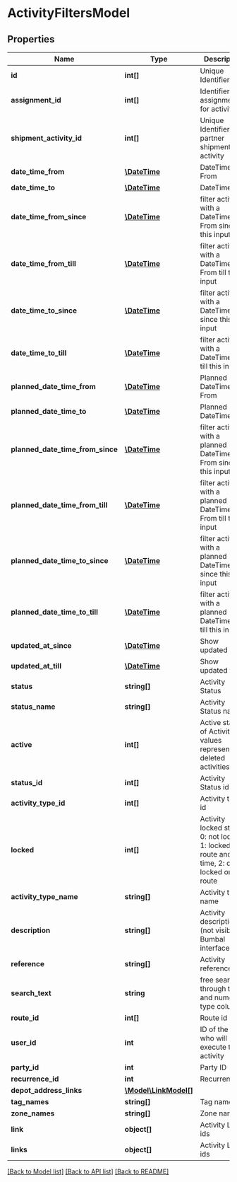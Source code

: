 # ActivityFiltersModel

## Properties
Name | Type | Description | Notes
------------ | ------------- | ------------- | -------------
**id** | **int[]** | Unique Identifier(s) | [optional] 
**assignment_id** | **int[]** | Identifier(s) assignment(s) for activities | [optional] 
**shipment_activity_id** | **int[]** | Unique Identifier(s) partner shipment activity | [optional] 
**date_time_from** | [**\DateTime**](\DateTime.md) | DateTime From | [optional] 
**date_time_to** | [**\DateTime**](\DateTime.md) | DateTime To | [optional] 
**date_time_from_since** | [**\DateTime**](\DateTime.md) | filter activities with a DateTime From since this input | [optional] 
**date_time_from_till** | [**\DateTime**](\DateTime.md) | filter activities with a DateTime From till this input | [optional] 
**date_time_to_since** | [**\DateTime**](\DateTime.md) | filter activities with a DateTime To since this input | [optional] 
**date_time_to_till** | [**\DateTime**](\DateTime.md) | filter activities with a DateTime To till this input | [optional] 
**planned_date_time_from** | [**\DateTime**](\DateTime.md) | Planned DateTime From | [optional] 
**planned_date_time_to** | [**\DateTime**](\DateTime.md) | Planned DateTime To | [optional] 
**planned_date_time_from_since** | [**\DateTime**](\DateTime.md) | filter activities with a planned DateTime From since this input | [optional] 
**planned_date_time_from_till** | [**\DateTime**](\DateTime.md) | filter activities with a planned DateTime From till this input | [optional] 
**planned_date_time_to_since** | [**\DateTime**](\DateTime.md) | filter activities with a planned DateTime To since this input | [optional] 
**planned_date_time_to_till** | [**\DateTime**](\DateTime.md) | filter activities with a planned DateTime To till this input | [optional] 
**updated_at_since** | [**\DateTime**](\DateTime.md) | Show updated since | [optional] 
**updated_at_till** | [**\DateTime**](\DateTime.md) | Show updated till | [optional] 
**status** | **string[]** | Activity Status | [optional] 
**status_name** | **string[]** | Activity Status name | [optional] 
**active** | **int[]** | Active status of Activity, 0 values represent deleted activities | [optional] 
**status_id** | **int[]** | Activity Status id | [optional] 
**activity_type_id** | **int[]** | Activity type id | [optional] 
**locked** | **int[]** | Activity locked status. 0: not locked, 1: locked on route and time, 2: only locked on route | [optional] 
**activity_type_name** | **string[]** | Activity type name | [optional] 
**description** | **string[]** | Activity description (not visible in Bumbal interface) | [optional] 
**reference** | **string[]** | Activity reference | [optional] 
**search_text** | **string** | free search through text and numeric type columns | [optional] 
**route_id** | **int[]** | Route id | [optional] 
**user_id** | **int** | ID of the user who will execute this activity | [optional] 
**party_id** | **int** | Party ID | [optional] 
**recurrence_id** | **int** | Recurrence ID | [optional] 
**depot_address_links** | [**\Model\LinkModel[]**](LinkModel.md) |  | [optional] 
**tag_names** | **string[]** | Tag names | [optional] 
**zone_names** | **string[]** | Zone names | [optional] 
**link** | **object[]** | Activity Link ids | [optional] 
**links** | **object[]** | Activity Link ids | [optional] 

[[Back to Model list]](../README.md#documentation-for-models) [[Back to API list]](../README.md#documentation-for-api-endpoints) [[Back to README]](../README.md)


